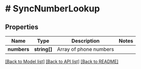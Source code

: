 # # SyncNumberLookup

## Properties

Name | Type | Description | Notes
------------ | ------------- | ------------- | -------------
**numbers** | **string[]** | Array of phone numbers | 

[[Back to Model list]](../../README.md#documentation-for-models) [[Back to API list]](../../README.md#documentation-for-api-endpoints) [[Back to README]](../../README.md)



